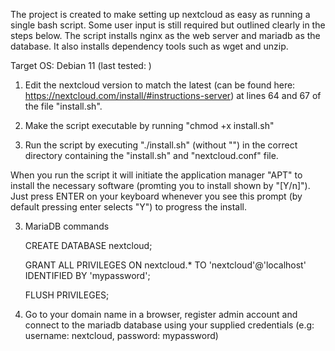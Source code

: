 The project is created to make setting up nextcloud as easy as running a single bash script. Some user input is still required but outlined clearly in the steps below. The script installs nginx as the web server and mariadb as the database. It also installs dependency tools such as wget and unzip.

Target OS: Debian 11 (last tested: )


1. Edit the nextcloud version to match the latest (can be found here: https://nextcloud.com/install/#instructions-server) at lines 64 and 67 of the file "install.sh".

2. Make the script executable by running "chmod +x install.sh"

3. Run the script by executing "./install.sh" (without "") in the correct directory containing the "install.sh" and "nextcloud.conf" file.

When you run the script it will initiate the application manager "APT" to install the necessary software (promting you to install shown by "[Y/n]"). Just press ENTER on your keyboard whenever you see this prompt (by default pressing enter selects "Y") to progress the install.

3. MariaDB commands

    CREATE DATABASE nextcloud;

    GRANT ALL PRIVILEGES ON nextcloud.* TO 'nextcloud'@'localhost' IDENTIFIED BY 'mypassword';

    FLUSH PRIVILEGES;

4. Go to your domain name in a browser, register admin account and connect to the mariadb database using your supplied credentials (e.g: username: nextcloud, password: mypassword)
